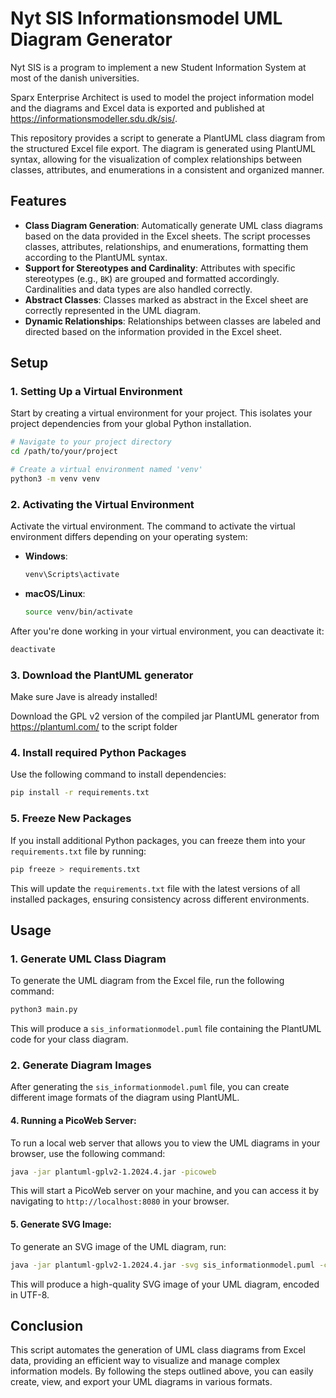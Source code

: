 # Nyt SIS Informationsmodel UML Diagram Generator

Nyt SIS is a program to implement a new Student Information System at most of the danish universities.

Sparx Enterprise Architect is used to model the project information model and the diagrams and Excel data is exported and published at https://informationsmodeller.sdu.dk/sis/.

This repository provides a script to generate a PlantUML class diagram from the structured Excel file export.
The diagram is generated using PlantUML syntax, allowing for the visualization of complex relationships between classes, attributes, and enumerations in a consistent and organized manner.

## Features

- **Class Diagram Generation**: Automatically generate UML class diagrams based on the data provided in the Excel sheets. The script processes classes, attributes, relationships, and enumerations, formatting them according to the PlantUML syntax.
- **Support for Stereotypes and Cardinality**: Attributes with specific stereotypes (e.g., `BK`) are grouped and formatted accordingly. Cardinalities and data types are also handled correctly.
- **Abstract Classes**: Classes marked as abstract in the Excel sheet are correctly represented in the UML diagram.
- **Dynamic Relationships**: Relationships between classes are labeled and directed based on the information provided in the Excel sheet.

## Setup

### 1. Setting Up a Virtual Environment

Start by creating a virtual environment for your project. This isolates your project dependencies from your global Python installation.

```bash
# Navigate to your project directory
cd /path/to/your/project

# Create a virtual environment named 'venv'
python3 -m venv venv
```

### 2. Activating the Virtual Environment

Activate the virtual environment. The command to activate the virtual environment differs depending on your operating system:

- **Windows**:
  ```bash
  venv\Scripts\activate
  ```
- **macOS/Linux**:
  ```bash
  source venv/bin/activate
  ```

After you're done working in your virtual environment, you can deactivate it:

```bash
deactivate
```

### 3. Download the PlantUML generator

Make sure Jave is already installed!

Download the GPL v2 version of the compiled jar PlantUML generator from https://plantuml.com/ to the script folder

### 4. Install required Python Packages

Use the following command to install dependencies:

```bash
pip install -r requirements.txt
```

### 5. Freeze New Packages

If you install additional Python packages, you can freeze them into your `requirements.txt` file by running:

```bash
pip freeze > requirements.txt
```

This will update the `requirements.txt` file with the latest versions of all installed packages, ensuring consistency across different environments.

## Usage

### 1. Generate UML Class Diagram

To generate the UML diagram from the Excel file, run the following command:

```bash
python3 main.py
```

This will produce a `sis_informationmodel.puml` file containing the PlantUML code for your class diagram.

### 2. Generate Diagram Images

After generating the `sis_informationmodel.puml` file, you can create different image formats of the diagram using PlantUML. 

#### 4. Running a PicoWeb Server:

To run a local web server that allows you to view the UML diagrams in your browser, use the following command:

```bash
java -jar plantuml-gplv2-1.2024.4.jar -picoweb
```

This will start a PicoWeb server on your machine, and you can access it by navigating to `http://localhost:8080` in your browser.

#### 5. Generate SVG Image:

To generate an SVG image of the UML diagram, run:

```bash
java -jar plantuml-gplv2-1.2024.4.jar -svg sis_informationmodel.puml -charset UTF-8
```

This will produce a high-quality SVG image of your UML diagram, encoded in UTF-8.

## Conclusion

This script automates the generation of UML class diagrams from Excel data, providing an efficient way to visualize and manage complex information models. By following the steps outlined above, you can easily create, view, and export your UML diagrams in various formats.
